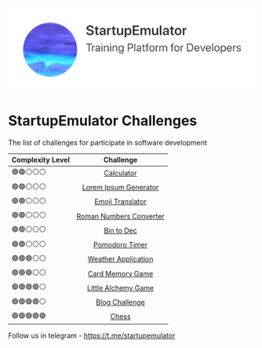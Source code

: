 <p align="center">
 <img src="se-logo-1.png"/>
</p>

# StartupEmulator Challenges

The list of challenges for participate in software development


| Complexity Level | Challenge     | 
| ---------------- |:-------------:|
| 🟢🟢⚪️⚪️⚪️      | [Calculator](/calculator)    |
| 🟢🟢⚪️⚪️⚪️      | [Lorem Ipsum Generator](/LoremIpsumGenerator)    |
| 🟢🟢⚪️⚪️⚪️      | [Emoji Translator](/Emoji%20Translator)    | 
| 🟢🟢⚪️⚪️⚪️      | [Roman Numbers Converter](/Roman%20Numbers%20Converter)     | 
| 🟢🟢⚪️⚪️⚪️      | [Bin to Dec](/Bin2Dec)    |
| 🟢🟢⚪️⚪️⚪️      | [Pomodoro Timer](/PomodoroTimer)    |
| 🟢🟢🟢⚪️⚪️      | [Weather Application](/weather)     | 
| 🟢🟢🟢⚪️⚪️      | [Card Memory Game](/Card%20Memory%20Game)     | 
| 🟢🟢🟢🟢⚪️      | [Little Alchemy Game](/littlealchemy)    |
| 🟢🟢🟢🟢⚪️      | [Blog Challenge](/Blog%20Challenge)    |
| 🟢🟢🟢🟢🟢      | [Chess](/Chess) |

Follow us in telegram - https://t.me/startupemulator
